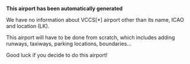 **This airport has been automatically generated**

We have no information about VCCS[*] airport other than its name, ICAO and location (LK).

This airport will have to be done from scratch, which includes adding runways, taxiways, parking locations, boundaries...

Good luck if you decide to do this airport!